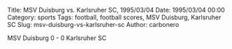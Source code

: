 Title: MSV Duisburg vs. Karlsruher SC, 1995/03/04
Date: 1995/03/04 00:00
Category: sports
Tags: football, football scores, MSV Duisburg, Karlsruher SC
Slug: msv-duisburg-vs-karlsruher-sc
Author: carbonero


MSV Duisburg 0 - 0 Karlsruher SC
